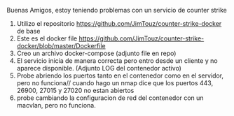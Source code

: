 Buenas Amigos, estoy teniendo problemas con un servicio de counter strike

1) Utilizo el repositorio https://github.com/JimTouz/counter-strike-docker de base
2) Este es el docker file https://github.com/JimTouz/counter-strike-docker/blob/master/Dockerfile
3) Creo un archivo docker-compose (adjunto file en repo)
4) El servicio inicia de manera correcta pero entro desde un cliente y no aparece disponible. (Adjunto LOG del contenedor activo)
5) Probe abriendo los puertos tanto en el contenedor como en el servidor, pero no funciona// cuando hago un nmap dice que los puertos  443, 26900, 27015 y 27020 no estan abiertos
6) probe cambiando la configuracion de red del contenedor con un macvlan, pero no funciona.


